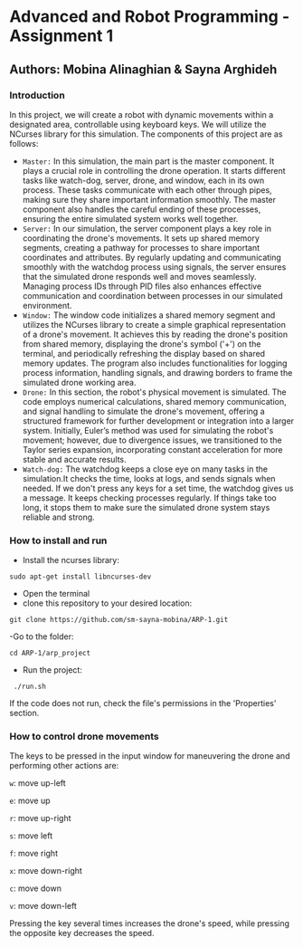 # Advanced and Robot Programming - Assignment 1 #
## Authors: Mobina Alinaghian & Sayna Arghideh ##

### Introduction ###
In this project, we will create a robot with dynamic movements within a designated area, controllable using keyboard keys. We will utilize the NCurses library for this simulation. The components of this project are as follows:
- `Master:` In this simulation, the main part is the master component. It plays a crucial role in controlling the drone operation. It starts different tasks like watch-dog, server, drone, and window, each in its own process. These tasks communicate with each other through pipes, making sure they share important information smoothly. The master component also handles the careful ending of these processes, ensuring the entire simulated system works well together.
- `Server:` In our simulation, the server component plays a key role in coordinating the drone's movements. It sets up shared memory segments, creating a pathway for processes to share important coordinates and attributes. By regularly updating and communicating smoothly with the watchdog process using signals, the server ensures that the simulated drone responds well and moves seamlessly. Managing process IDs through PID files also enhances effective communication and coordination between processes in our simulated environment.
- `Window:` The window code initializes a shared memory segment and utilizes the NCurses library to create a simple graphical representation of a drone's movement. It achieves this by reading the drone's position from shared memory, displaying the drone's symbol ('+') on the terminal, and periodically refreshing the display based on shared memory updates. The program also includes functionalities for logging process information, handling signals, and drawing borders to frame the simulated drone working area.
- `Drone:` In this section, the robot's physical movement is simulated. The code employs numerical calculations, shared memory communication, and signal handling to simulate the drone's movement, offering a structured framework for further development or integration into a larger system. Initially, Euler’s method was used for simulating the robot's movement; however, due to divergence issues, we transitioned to the Taylor series expansion, incorporating constant acceleration for more stable and accurate results.
- `Watch-dog:` The watchdog keeps a close eye on many tasks in the simulation.It checks the time, looks at logs, and sends signals when needed. If we don't press any keys for a set time, the watchdog gives us a message. It keeps checking processes regularly. If things take too long, it stops them to make sure the simulated drone system stays reliable and strong.

### How to install and run ###
- Install the ncurses library:
```console
sudo apt-get install libncurses-dev
```
- Open the terminal
- clone this repository to your desired location:
<pre><code>git clone https://github.com/sm-sayna-mobina/ARP-1.git</code></pre>
-Go to the folder:
<pre><code>cd ARP-1/arp_project</code></pre>
- Run the project:
 <pre><code> ./run.sh </code></pre>
 If the code does not run, check the file's permissions in the 'Properties' section.

### How to control drone movements ###
The keys to be pressed in the input window for maneuvering the drone and performing other actions are:

`w`: move up-left

`e`: move up

`r`: move up-right

`s`: move left

`f`: move right

`x`: move down-right

`c`: move down

`v`: move down-left

Pressing the key several times increases the drone's speed, while pressing the opposite key decreases the speed.

